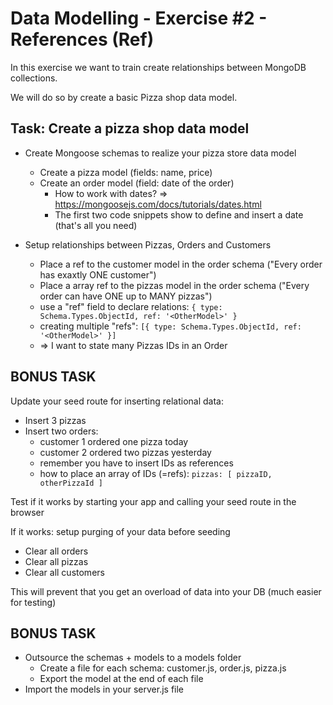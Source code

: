 # Data Modelling - Exercise #2 - References (Ref)

In this exercise we want to train create relationships between MongoDB collections.

We will do so by create a basic Pizza shop data model.

## Task: Create a pizza shop data model

* Create Mongoose schemas to realize your pizza store data model
    * Create a pizza model (fields: name, price)
    * Create an order model (field: date of the order)
        * How to work with dates? => https://mongoosejs.com/docs/tutorials/dates.html
        * The first two code snippets show to define and insert a date (that's all you need)

* Setup relationships between Pizzas, Orders and Customers
    * Place a ref to the customer model in the order schema ("Every order has exaxtly ONE customer")
    * Place a array ref to the pizzas model in the order schema ("Every order can have ONE up to MANY pizzas")
   * use a "ref" field to declare relations: ` { type: Schema.Types.ObjectId, ref: '<OtherModel>' } `
   * creating multiple "refs": ` [{ type: Schema.Types.ObjectId, ref: '<OtherModel>' }] `
    * => I want to state many Pizzas IDs in an Order
 

## BONUS TASK

Update your seed route for inserting relational data:
- Insert 3 pizzas
- Insert two orders:
	- customer 1 ordered one pizza today
	- customer 2 ordered two pizzas yesterday
    - remember you have to insert IDs as references
    - how to place an array of IDs (=refs): ` pizzas: [ pizzaID, otherPizzaId ] `

Test if it works by starting your app and calling your seed route in the browser 

If it works: setup purging of your data before seeding
- Clear all orders
- Clear all pizzas
- Clear all customers

This will prevent that you get an overload of data into your DB (much easier for testing)


## BONUS TASK

* Outsource the schemas + models to a models folder 
    * Create a file for each schema: customer.js, order.js, pizza.js
    * Export the model at the end of each file
* Import the models in your server.js file
